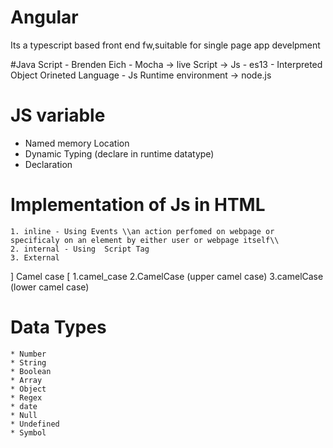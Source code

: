 # Angular

Its a typescript based front end fw,suitable for single page app develpment

#Java Script
    - Brenden Eich
    - Mocha -> live Script -> Js
    - es13
    - Interpreted Object Orineted Language 
    - Js Runtime environment -> node.js
    

# JS variable
  + Named memory Location
  + Dynamic Typing (declare in runtime datatype)
  + Declaration 


# Implementation of Js in HTML
    1. inline - Using Events \\an action perfomed on webpage or specificaly on an element by either user or webpage itself\\
    2. internal - Using  Script Tag
    3. External


] Camel case [
    1.camel_case
    2.CamelCase (upper camel case)
    3.camelCase (lower camel case)


# Data Types
    * Number
    * String
    * Boolean
    * Array
    * Object
    * Regex 
    * date
    * Null
    * Undefined 
    * Symbol
    
